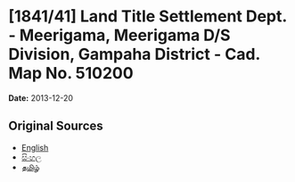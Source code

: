 # [1841/41] Land Title Settlement Dept. - Meerigama, Meerigama D/S Division, Gampaha District - Cad. Map No. 510200

**Date:** 2013-12-20

## Original Sources

- [English](https://documents.gov.lk/view/extra-gazettes/2013/12/1841-41_E.pdf)
- [සිංහල](https://documents.gov.lk/view/extra-gazettes/2013/12/1841-41_S.pdf)
- [தமிழ்](https://documents.gov.lk/view/extra-gazettes/2013/12/1841-41_T.pdf)
